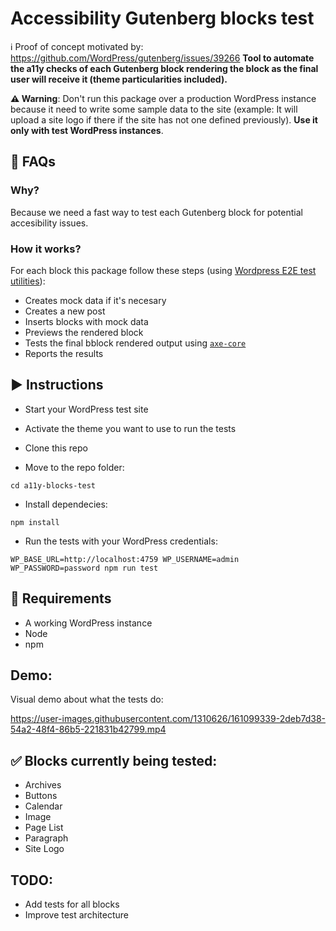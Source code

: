 # Accessibility Gutenberg blocks test
ℹ️ Proof of concept motivated by: https://github.com/WordPress/gutenberg/issues/39266
**Tool to automate the a11y checks of each Gutenberg block rendering the block as the final user will receive it (theme particularities included).**

**⚠️ Warning**: Don't run this package over a production WordPress instance because it need to write some sample data to the site (example: It will upload a site logo if there if the site has not one defined previously). **Use it only with test WordPress instances**.

## 🙋 FAQs
### Why?
Because we need a fast way to test each Gutenberg block for potential accesibility issues.

### How it works?
For each block this package follow these steps (using [Wordpress E2E test utilities](https://developer.wordpress.org/block-editor/reference-guides/packages/packages-e2e-test-utils/)):
- Creates mock data if it's necesary
- Creates a new post
- Inserts blocks with mock data
- Previews the rendered block
- Tests the final bblock rendered output using [`axe-core`](https://developer.wordpress.org/block-editor/reference-guides/packages/packages-jest-puppeteer-axe/)
- Reports the results

## ▶️ Instructions
- Start your WordPress test site
- Activate the theme you want to use to run the tests
- Clone this repo

- Move to the repo folder:

`cd a11y-blocks-test`

- Install dependecies:

`npm install`

- Run the tests with your WordPress credentials:

`WP_BASE_URL=http://localhost:4759 WP_USERNAME=admin WP_PASSWORD=password npm run test`

## 🧰 Requirements
- A working WordPress instance
- Node
- npm

## Demo:
Visual demo about what the tests do:

https://user-images.githubusercontent.com/1310626/161099339-2deb7d38-54a2-48f4-86b5-221831b42799.mp4



## ✅ Blocks currently being tested:
- Archives
- Buttons
- Calendar
- Image
- Page List
- Paragraph
- Site Logo


## TODO:
- Add tests for all blocks
- Improve test architecture



